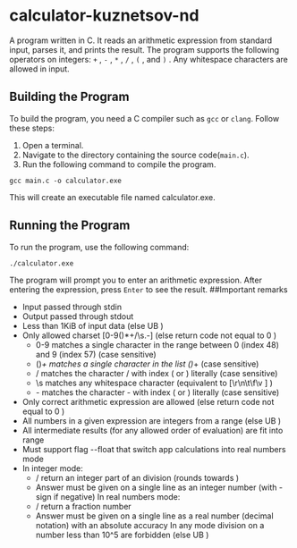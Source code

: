 # calculator-kuznetsov-nd
A program written in C. It reads an arithmetic expression from standard input, parses it, and prints the result. The program supports the following operators on integers: `+` , `-` , `*` , `/` , `(` , and `)` . Any whitespace characters are allowed in input. 
## Building the Program
To build the program, you need a C compiler such as `gcc` or `clang`. Follow these steps:
1. Open a terminal.
2. Navigate to the directory containing the source code(`main.c`).
3. Run the following command to compile the program.
```
gcc main.c -o calculator.exe
```
This will create an executable file named calculator.exe.
## Running the Program
To run the program, use the following command:
```
./calculator.exe
```
The program will prompt you to enter an arithmetic expression. After entering the expression, press `Enter` to see the result.
##Important remarks
- Input passed through stdin
- Output passed through stdout
- Less than 1KiB of input data (else UB )
- Only allowed charset [0-9()*+\/\s\.-] (else return code not equal to 0 )
  - 0-9 matches a single character in the range between 0 (index 48) and 9 (index 57) (case sensitive)
  - ()*+ matches a single character in the list ()*+ (case sensitive)
  - \/ matches the character / with index ( or ) literally (case sensitive)
  - \s matches any whitespace character (equivalent to [\r\n\t\f\v ] )
  - \- matches the character - with index ( or ) literally (case sensitive)
- Only correct arithmetic expression are allowed (else return code not equal to 0 )
- All numbers in a given expression are integers from a range (else UB )
- All intermediate results (for any allowed order of evaluation) are fit into range 
- Must support flag --float that switch app calculations into real numbers mode
- In integer mode:
  - / return an integer part of an division (rounds towards )
  - Answer must be given on a single line as an integer number (with - sign if negative)
In real numbers mode:
  - / return a fraction number
  - Answer must be given on a single line as a real number (decimal notation) with an absolute accuracy
In any mode division on a number less than 10^5 are forbidden (else UB )
